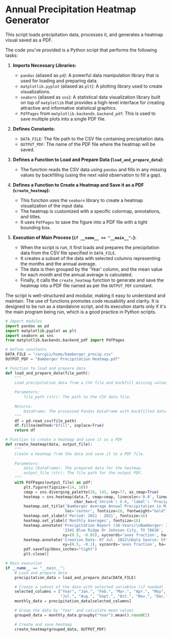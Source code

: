 # Annual Precipitation Heatmap Generator
This script loads precipitation data, processes it, and generates a heatmap visual saved as a PDF.


The code you've provided is a Python script that performs the following tasks:

1. **Imports Necessary Libraries:**
   - `pandas` (aliased as `pd`): A powerful data manipulation library that is used for loading and preparing data.
   - `matplotlib.pyplot` (aliased as `plt`): A plotting library used to create visualizations.
   - `seaborn` (aliased as `sns`): A statistical data visualization library built on top of `matplotlib` that provides a high-level interface for creating attractive and informative statistical graphics.
   - `PdfPages` from `matplotlib.backends.backend_pdf`: This is used to save multiple plots into a single PDF file.

2. **Defines Constants:**
   - `DATA_FILE`: The file path to the CSV file containing precipitation data.
   - `OUTPUT_PDF`: The name of the PDF file where the heatmap will be saved.

3. **Defines a Function to Load and Prepare Data (`load_and_prepare_data`):**
   - The function reads the CSV data using `pandas` and fills in any missing values by backfilling (using the next valid observation to fill a gap).

4. **Defines a Function to Create a Heatmap and Save it as a PDF (`create_heatmap`):**
   - This function uses the `seaborn` library to create a heatmap visualization of the input data.
   - The heatmap is customized with a specific colormap, annotations, and titles.
   - It uses `PdfPages` to save the figure into a PDF file with a tight bounding box.

5. **Execution of Main Process (`if __name__ == "__main__":`):**
   - When the script is run, it first loads and prepares the precipitation data from the CSV file specified in `DATA_FILE`.
   - It creates a subset of the data with selected columns representing the months and the annual average.
   - The data is then grouped by the 'Year' column, and the mean value for each month and the annual average is calculated.
   - Finally, it calls the `create_heatmap` function to generate and save the heatmap into a PDF file named as per the `OUTPUT_PDF` constant.

The script is well-structured and modular, making it easy to understand and maintain. The use of functions promotes code reusability and clarity. It is designed to be run as a standalone script, and its execution starts only if it's the main program being run, which is a good practice in Python scripts.

```python
# Import modules
import pandas as pd
import matplotlib.pyplot as plt
import seaborn as sns
from matplotlib.backends.backend_pdf import PdfPages

# Define constants
DATA_FILE = "/arcgis/home/bamberger_precip.csv"
OUTPUT_PDF = "Bamberger Precipitation Heatmap.pdf"

# Function to load and prepare data
def load_and_prepare_data(file_path):
    """
    Load precipitation data from a CSV file and backfill missing values.
    
    Parameters:
        file_path (str): The path to the CSV data file.
        
    Returns:
        DataFrame: The processed Pandas DataFrame with backfilled data.
    """
    df = pd.read_csv(file_path)
    df.fillna(method="bfill", inplace=True)
    return df

# Function to create a heatmap and save it as a PDF
def create_heatmap(data, output_file):
    """
    Create a heatmap from the data and save it to a PDF file.
    
    Parameters:
        data (DataFrame): The prepared data for the heatmap.
        output_file (str): The file path for the output PDF.
    """
    with PdfPages(output_file) as pdf:
        plt.figure(figsize=(14, 10))
        cmap = sns.diverging_palette(20, 145, sep=77, as_cmap=True)
        heatmap = sns.heatmap(data.T, cmap=cmap, linecolor='0.8', linewidth=0.1, annot=True,
                              cbar_kws={'shrink': 0.8, 'label': 'Precipitation (mm)'})
        heatmap.set_title('Bamberger Average Annual Precipitation in Millimeters',
                          loc='center', fontsize=26, fontweight="bold")
        heatmap.set_xlabel('Period: 2011 - 2021', fontsize=16)
        heatmap.set_ylabel('Monthly Averages', fontsize=16)
        heatmap.annotate('Precipitation Report (10-Years)\nBamberger: 30.2060, -98.4494\n'
                         '2341 Blue Ridge Dr Johnson City, TX 78636',
                         xy=(0.5, -0.05), xycoords='axes fraction', ha='center', va='top', fontsize=9, color='#636363')
        heatmap.annotate('Creation Date: 07 Jul. 2022\nData Source: https://power.larc.nasa.gov/data-access-viewer/',
                         xy=(0.5, -0.1), xycoords='axes fraction', ha='center', va='top', fontsize=9, color='#636363')
        pdf.savefig(bbox_inches="tight")
        plt.close()

# Main execution
if __name__ == "__main__":
    # Load and prepare data
    precipitation_data = load_and_prepare_data(DATA_FILE)

    # Create a subset of the data with selected variables (if needed)
    selected_columns = ["Year", "Jan.", "Feb.", "Mar.", "Apr.", "May", "Jun.", 
                        "Jul.", "Aug.", "Sept.", "Oct.", "Nov.", "Dec.", "Annual Avg."]
    monthly_data = precipitation_data[selected_columns]

    # Group the data by 'Year' and calculate mean values
    grouped_data = monthly_data.groupby("Year").mean().round(2)

    # Create and save heatmap
    create_heatmap(grouped_data, OUTPUT_PDF)
```
